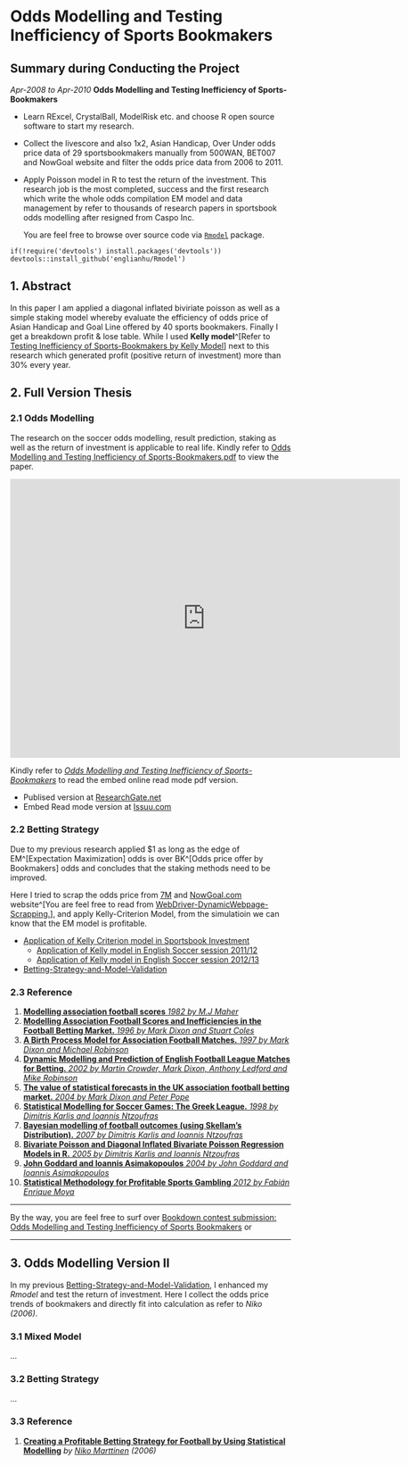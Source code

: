 # Odds Modelling and Testing Inefficiency of Sports Bookmakers

## Summary during Conducting the Project

*Apr-2008 to Apr-2010*
**Odds Modelling and Testing Inefficiency of Sports-Bookmakers**

- Learn RExcel, CrystalBall, ModelRisk etc. and choose R open source software to start my research.
- Collect the livescore and also 1x2, Asian Handicap, Over Under odds price data of 29 sportsbookmakers manually from 500WAN, BET007 and NowGoal website and filter the odds price data from 2006 to 2011.
- Apply Poisson model in R to test the return of the investment. This research job is the most completed, success and the first research which write the whole odds compilation EM model and data management by refer to thousands of research papers in sportsbook odds modelling after resigned from Caspo Inc.

  You are feel free to browse over source code via [`Rmodel`](https://github.com/englianhu/Rmodel) package.

```
if(!require('devtools') install.packages('devtools'))
devtools::install_github('englianhu/Rmodel')
```

## 1. Abstract

  In this paper I am applied a diagonal inflated biviriate poisson as well as a simple staking model whereby evaluate the efficiency of odds price of Asian Handicap and Goal Line offered by 40 sports bookmakers. Finally I get a breakdown profit & lose table. While I used **Kelly model**^[Refer to [Testing Inefficiency of Sports-Bookmakers by Kelly Model](https://github.com/Scibrokes/Kelly-Criterion)] next to this research which generated profit (positive return of investment) more than 30% every year.

## 2. Full Version Thesis

### 2.1 Odds Modelling

  The research on the soccer odds modelling, result prediction, staking as well as the return of investment is applicable to real life. Kindly refer to [Odds Modelling and Testing Inefficiency of Sports-Bookmakers.pdf](https://github.com/scibrokes/odds-modelling-and-testing-inefficiency-of-sports-bookmakers/blob/master/Odds%20Modelling%20and%20Testing%20Inefficiency%20of%20Sports-Bookmakers/Odds_Modelling_and_Testing_Inefficiency_of_Sports-Bookmakers.pdf) to view the paper.

<iframe src="https://raw.githubusercontent.com/scibrokes/odds-modelling-and-testing-inefficiency-of-sports-bookmakers/master/Odds%20Modelling%20and%20Testing%20Inefficiency%20of%20Sports-Bookmakers.pdf" width="700px" height="500px" frameborder="0" scrolling="no"> </iframe>

  Kindly refer to [*Odds Modelling and Testing Inefficiency of Sports-Bookmakers*](http://issuu.com/englianhu/docs/odds_modelling_and_testing_ineffici?e=24685247/38057010) to read the embed online read mode pdf version.

  - Publised version at [ResearchGate.net](https://www.researchgate.net/publication/303135550_Journal_of_Statistical_Software_Odds_Modelling_and_Testing_Inefficiency_of_Sports_Bookmakers_Rmodel)
  - Embed Read mode version at [Issuu.com](http://issuu.com/englianhu/docs/odds_modelling_and_testing_ineffici?e=24685247/38057010)

### 2.2 Betting Strategy

  Due to my previous research applied \$1 as long as the edge of EM^[Expectation Maximization] odds is over BK^[Odds price offer by Bookmakers] odds and concludes that the staking methods need to be improved.
  
  Here I tried to scrap the odds price from [7M](http://www.7msport.com/) and [NowGoal.com](http://www.nowgoal.com/) website^[You are feel free to read from [WebDriver-DynamicWebpage-Scrapping.](https://github.com/scibrokes/webdriver-dynamicwebpage-scrapping)], and apply Kelly-Criterion Model, from the simulatioin we can know that the EM model is profitable.
  
  - [Application of Kelly Criterion model in Sportsbook Investment](https://github.com/scibrokes/kelly-criterion)
    + [Application of Kelly model in English Soccer session 2011/12](http://rpubs.com/englianhu/kelly_eng1112)
    + [Application of Kelly model in English Soccer session 2012/13](http://rpubs.com/englianhu/kelly_eng1213)
  - [Betting-Strategy-and-Model-Validation](https://github.com/scibrokes/betting-strategy-and-model-validation)

### 2.3 Reference

1. [**Modelling association football scores** *1982 by M.J Maher*](https://github.com/scibrokes/odds-modelling-and-testing-inefficiency-of-sports-bookmakers/blob/master/reference/Maher1982.pdf)
2. [**Modelling Association Football Scores and Inefficiencies in the Football Betting Market.** *1996 by Mark Dixon and Stuart Coles*](https://github.com/scibrokes/odds-modelling-and-testing-inefficiency-of-sports-bookmakers/blob/master/reference/DixonColes1996.pdf)
3. [**A Birth Process Model for Association Football Matches.** *1997 by Mark Dixon and Michael Robinson*](https://github.com/scibrokes/odds-modelling-and-testing-inefficiency-of-sports-bookmakers/blob/master/reference/DixonRobinson1997.pdf)
4. [**Dynamic Modelling and Prediction of English Football League Matches for Betting.** *2002 by Martin Crowder, Mark Dixon, Anthony Ledford and Mike Robinson*](https://github.com/scibrokes/odds-modelling-and-testing-inefficiency-of-sports-bookmakers/blob/master/reference/DixonLedfordRobinson2001.pdf)
5. [**The value of statistical forecasts in the UK association football betting market.** *2004 by Mark Dixon and Peter Pope*](https://github.com/scibrokes/odds-modelling-and-testing-inefficiency-of-sports-bookmakers/blob/master/reference/DixonPope2004.pdf)
6. [**Statistical Modelling for Soccer Games: The Greek League.** *1998 by Dimitris Karlis and Ioannis Ntzoufras*](https://github.com/scibrokes/odds-modelling-and-testing-inefficiency-of-sports-bookmakers/blob/master/reference/KarlisNtzoufras1998.pdf)
7. [**Bayesian modelling of football outcomes (using Skellam’s Distribution).** *2007 by Dimitris Karlis and Ioannis Ntzoufras*](https://github.com/scibrokes/odds-modelling-and-testing-inefficiency-of-sports-bookmakers/blob/master/reference/KarlisNtzoufras2007.pdf)
8. [**Bivariate Poisson and Diagonal Inflated Bivariate Poisson Regression Models in R.** *2005 by Dimitris Karlis and Ioannis Ntzoufras*](https://github.com/scibrokes/odds-modelling-and-testing-inefficiency-of-sports-bookmakers/blob/master/reference/KarlisNtzoufras2005.pdf)
9. [**John Goddard and Ioannis Asimakopoulos** *2004 by John Goddard and Ioannis Asimakopoulos*](https://github.com/scibrokes/odds-modelling-and-testing-inefficiency-of-sports-bookmakers/blob/master/reference/GoddardAsimakopoulos2004.pdf)
10. [**Statistical Methodology for Profitable Sports Gambling** *2012 by Fabián Enrique Moya*](https://github.com/scibrokes/odds-modelling-and-testing-inefficiency-of-sports-bookmakers/blob/master/reference/Moya2012.pdf)

---

By the way, you are feel free to surf over [Bookdown contest submission: Odds Modelling and Testing Inefficiency of Sports Bookmakers](https://community.rstudio.com/t/bookdown-contest-submission-odds-modelling-and-testing-inefficiency-of-sports-bookmakers/13889) or []()

---

## 3. Odds Modelling Version II

  In my previous [Betting-Strategy-and-Model-Validation](https://github.com/scibrokes/betting-strategy-and-model-validation), I enhanced my *Rmodel* and test the return of investment. Here I collect the odds price trends of bookmakers and directly fit into calculation as refer to *Niko (2006)*.

### 3.1 Mixed Model

  ...

### 3.2 Betting Strategy

  ...


### 3.3 Reference

  1. [**Creating a Profitable Betting Strategy for Football by Using Statistical Modelling**](https://github.com/scibrokes/betting-strategy-and-model-validation/blob/master/references/Creating%20a%20Profitable%20Betting%20Strategy%20for%20Football%20by%20Using%20Statistical%20Modelling.pdf) *by* [*Niko Marttinen*](https://www.linkedin.com/in/niko-marttinen-7ab18539) *(2006)*
